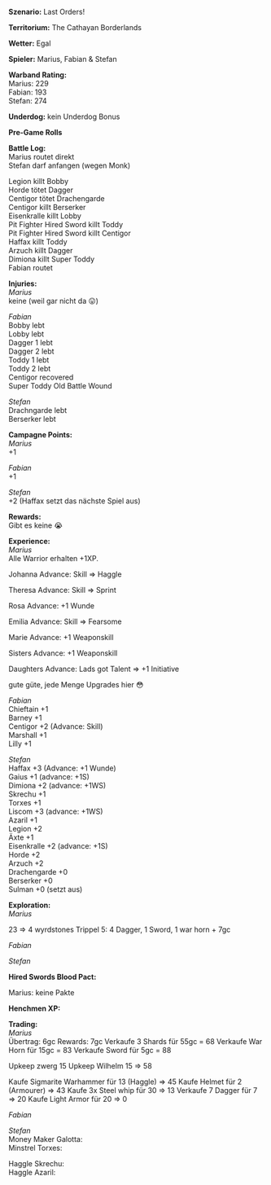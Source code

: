 **Szenario:** Last Orders!

**Territorium:** The Cathayan Borderlands  

**Wetter:** Egal  

**Spieler:** Marius, Fabian & Stefan

**Warband Rating:**  
Marius: 229    
Fabian: 193    
Stefan: 274     

**Underdog:** kein Underdog Bonus   

**Pre-Game Rolls**  

**Battle Log:**  
Marius routet direkt  
Stefan darf anfangen (wegen Monk)  

Legion killt Bobby  
Horde tötet Dagger  
Centigor tötet Drachengarde  
Centigor killt Berserker  
Eisenkralle killt Lobby  
Pit Fighter Hired Sword killt Toddy  
Pit Fighter Hired Sword killt Centigor  
Haffax killt Toddy  
Arzuch killt Dagger  
Dimiona killt Super Toddy  
Fabian routet  


**Injuries:**  
*Marius*  
keine (weil gar nicht da :stuck_out_tongue:)  

*Fabian*  
Bobby lebt  
Lobby lebt  
Dagger 1 lebt  
Dagger 2 lebt  
Toddy 1 lebt  
Toddy 2 lebt  
Centigor recovered  
Super Toddy Old Battle Wound  

*Stefan*  
Drachngarde lebt  
Berserker lebt  

**Campagne Points:**  
*Marius*  
+1

*Fabian*  
+1  

*Stefan*  
+2 (Haffax setzt das nächste Spiel aus)  

**Rewards:**  
Gibt es keine :sob:  

**Experience:**  
*Marius*   
Alle Warrior erhalten +1XP.  

Johanna Advance: Skill => Haggle

Theresa Advance: Skill => Sprint

Rosa Advance: +1 Wunde

Emilia Advance: Skill => Fearsome
 
Marie Advance: +1 Weaponskill 

Sisters Advance: +1 Weaponskill 

Daughters Advance: Lads got Talent => +1 Initiative 

gute güte, jede Menge Upgrades hier :flushed:  

*Fabian*   
Chieftain +1  
Barney +1  
Centigor +2 (Advance: Skill)  
Marshall +1  
Lilly +1  

*Stefan*   
Haffax +3 (Advance: +1 Wunde)   
Gaius +1 (advance: +1S)  
Dimiona +2 (advance: +1WS)  
Skrechu +1  
Torxes +1  
Liscom +3 (advance: +1WS)  
Azaril +1  
Legion +2  
Äxte +1  
Eisenkralle +2 (advance: +1S)  
Horde +2  
Arzuch +2  
Drachengarde +0  
Berserker +0  
Sulman +0 (setzt aus)  

**Exploration:**  
*Marius* 
 
23 => 4 wyrdstones
Trippel 5: 4 Dagger, 1 Sword, 1 war horn + 7gc

*Fabian*  


*Stefan*  


**Hired Swords Blood Pact:**

Marius: keine Pakte


**Henchmen XP:**


**Trading:**  
*Marius*  
Übertrag: 6gc
Rewards: 7gc
Verkaufe 3 Shards für 55gc = 68
Verkaufe War Horn für 15gc = 83
Verkaufe Sword für 5gc = 88

Upkeep zwerg 15
Upkeep Wilhelm 15
=> 58

Kaufe Sigmarite Warhammer für 13 (Haggle) 
=> 45
Kaufe Helmet für 2 (Armourer) => 43
Kaufe 3x Steel whip für 30 => 13
Verkaufe 7 Dagger für 7 => 20
Kaufe Light Armor für 20 => 0

*Fabian*  


*Stefan*   
Money Maker Galotta:  
Minstrel Torxes:  

Haggle Skrechu:  
Haggle Azaril:  
